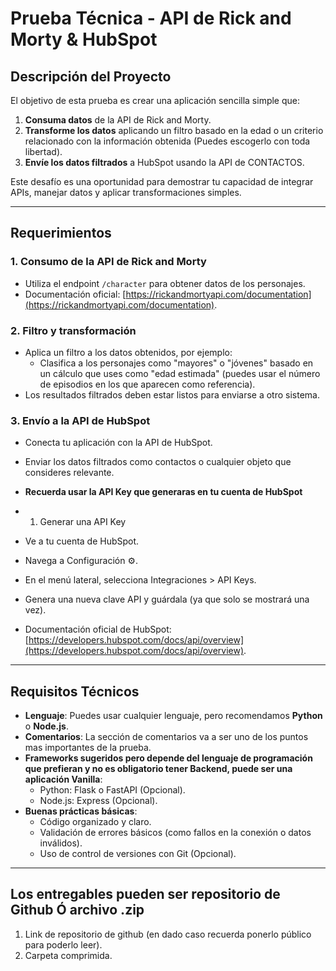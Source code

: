 # **Prueba Técnica - API de Rick and Morty & HubSpot**

## **Descripción del Proyecto**
El objetivo de esta prueba es crear una aplicación sencilla simple que:
1. **Consuma datos** de la API de Rick and Morty.
2. **Transforme los datos** aplicando un filtro basado en la edad o un criterio relacionado con la información obtenida (Puedes escogerlo con toda libertad).
3. **Envíe los datos filtrados** a HubSpot usando la API de CONTACTOS.

Este desafío es una oportunidad para demostrar tu capacidad de integrar APIs, manejar datos y aplicar transformaciones simples.

---

## **Requerimientos**
### **1. Consumo de la API de Rick and Morty**
- Utiliza el endpoint `/character` para obtener datos de los personajes.
- Documentación oficial: [https://rickandmortyapi.com/documentation](https://rickandmortyapi.com/documentation).

### **2. Filtro y transformación**
- Aplica un filtro a los datos obtenidos, por ejemplo:  
  - Clasifica a los personajes como "mayores" o "jóvenes" basado en un cálculo que uses como "edad estimada" (puedes usar el número de episodios en los que aparecen como referencia).  
- Los resultados filtrados deben estar listos para enviarse a otro sistema.

### **3. Envío a la API de HubSpot**
- Conecta tu aplicación con la API de HubSpot.  
- Enviar los datos filtrados como contactos o cualquier objeto que consideres relevante.

- **Recuerda usar la API Key que generaras en tu cuenta de HubSpot**
- 1. Generar una API Key
- Ve a tu cuenta de HubSpot.
- Navega a Configuración ⚙️.
- En el menú lateral, selecciona Integraciones > API Keys.
- Genera una nueva clave API y guárdala (ya que solo se mostrará una vez).

- Documentación oficial de HubSpot: [https://developers.hubspot.com/docs/api/overview](https://developers.hubspot.com/docs/api/overview).

---

## **Requisitos Técnicos**
- **Lenguaje**: Puedes usar cualquier lenguaje, pero recomendamos **Python** o **Node.js**.
- **Comentarios**: La sección de comentarios va a ser uno de los puntos mas importantes de la prueba.  
- **Frameworks sugeridos pero depende del lenguaje de programación que prefieran y no es obligatorio tener Backend, puede ser una aplicación Vanilla**:
  - Python: Flask o FastAPI (Opcional).  
  - Node.js: Express (Opcional).
- **Buenas prácticas básicas**:
  - Código organizado y claro.
  - Validación de errores básicos (como fallos en la conexión o datos inválidos).
  - Uso de control de versiones con Git (Opcional).

---

## **Los entregables pueden ser repositorio de Github Ó archivo .zip**
1. Link de repositorio de github (en dado caso recuerda ponerlo público para poderlo leer).
2. Carpeta comprimida.
